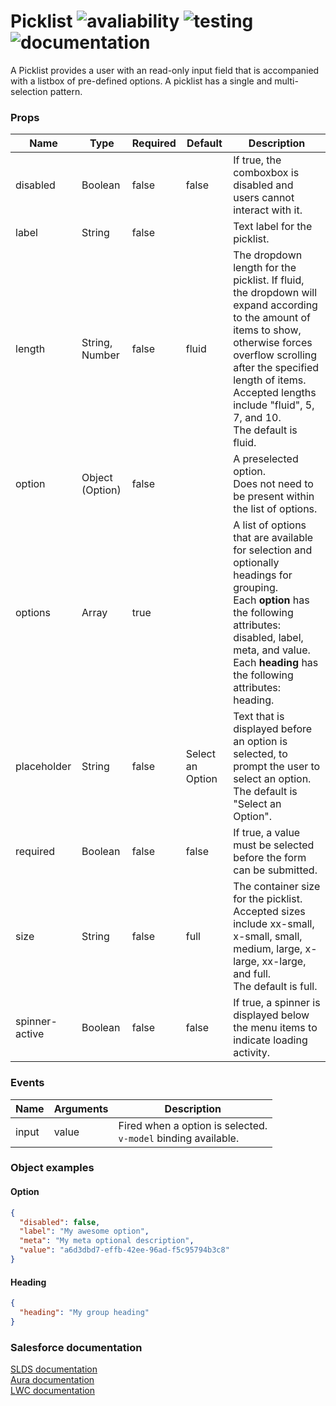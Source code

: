 # Picklist ![avaliability](https://img.shields.io/badge/avaliability-available-green.svg)  ![testing](https://img.shields.io/badge/testing-untested-red.svg) ![documentation](https://img.shields.io/badge/documentation-documented-green.svg)

A Picklist provides a user with an read-only input field that is accompanied with a listbox of pre-defined options. A picklist has a single and multi-selection pattern.

### Props

| Name           | Type            | Required | Default          | Description |
| -------------- | --------------- | -------- | ---------------- | ----------- |
| disabled       | Boolean         | false    | false            | If true, the comboxbox is disabled and users cannot interact with it. |
| label          | String          | false    |                  | Text label for the picklist. |
| length         | String, Number  | false    | fluid            | The dropdown length for the picklist. If fluid, the dropdown will expand according to the amount of items to show, otherwise forces overflow scrolling after the specified length of items.<br>Accepted lengths include "fluid", 5, 7, and 10.<br>The default is fluid. |
| option         | Object (Option) | false    |                  | A preselected option.<br>Does not need to be present within the list of options. |
| options        | Array           | true     |                  | A list of options that are available for selection and optionally headings for grouping.<br>Each **option** has the following attributes: disabled, label, meta, and value.<br>Each **heading** has the following attributes: heading.<br> |
| placeholder    | String          | false    | Select an Option | Text that is displayed before an option is selected, to prompt the user to select an option.<br>The default is "Select an Option". |
| required       | Boolean         | false    | false            | If true, a value must be selected before the form can be submitted. |
| size           | String          | false    | full             | The container size for the picklist.<br>Accepted sizes include xx-small, x-small, small, medium, large, x-large, xx-large, and full.<br>The default is full. |
| spinner-active | Boolean         | false    | false            | If true, a spinner is displayed below the menu items to indicate loading activity. |

### Events

| Name  | Arguments | Description |
| ----- | --------- | ----------- |
| input | value     | Fired when a option is selected.<br>`v-model` binding available. |

### Object examples

#### Option
```json
{
  "disabled": false,
  "label": "My awesome option",
  "meta": "My meta optional description",
  "value": "a6d3dbd7-effb-42ee-96ad-f5c95794b3c8"
}
```

#### Heading
```json
{
  "heading": "My group heading"
}
```

### Salesforce documentation
[SLDS documentation](https://www.lightningdesignsystem.com/components/picklist/)<br>
[Aura documentation](https://developer.salesforce.com/docs/component-library/bundle/lightning:combobox)<br>
[LWC documentation](https://developer.salesforce.com/docs/component-library/bundle/lightning-combobox/example)<br>
